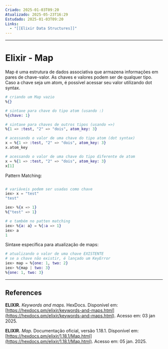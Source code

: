 ```yaml
---
Criado: 2025-01-03T09:20
Atualizado: 2025-05-23T16:29
Estudado: 2025-01-03T09:20
Links:
  - "[[Elixir Data Structures]]"
---
```

---
# Elixir - Map

Map é uma estrutura de dados associativa que armazena informações em pares de chave-valor. As chaves e valores podem ser de qualquer tipo. Caso a chave seja um atom, é possível acessar seu valor utilizando dot syntax.

```elixir
# criando um Map vazio
%{}

# sintaxe para chave do tipo atom (usando :)
%{chave: 1}

# sintaxe para chaves de outros tipos (usando =>)
%{1 => :test, "2" => "dois", atom_key: 3}

# acessando o valor de uma chave do tipo atom (dot syntax)
x = %{1 => :test, "2" => "dois", atom_key: 3}
x.atom_key

# acessando o valor de uma chave do tipo diferente de atom
x = %{1 => :test, "2" => "dois", atom_key: 3}
x[1]
```

Pattern Matching:

```elixir

# variáveis podem ser usadas como chave
iex> x = "test"
"test"

iex> %{x => 1}
%{"test" => 1}

# e também no patten matching
iex> %{a: a} = %{:a => 1}
iex> a
1 

```

Sintaxe específica para atualização de maps:

```elixir
# atualizando o valor de uma chave EXISTENTE
# se a chave não existir, é lançado um KeyError
iex> map = %{one: 1, two: 2}
iex> %{map | two: 3}
%{one: 1, two: 3}
```


---
## References

**ELIXIR.** _Keywords and maps._ HexDocs. Disponível em: [https://hexdocs.pm/elixir/keywords-and-maps.html](https://hexdocs.pm/elixir/keywords-and-maps.html). Acesso em: 03 jan 2025.

**ELIXIR.** _Map._ Documentação oficial, versão 1.18.1. Disponível em: [https://hexdocs.pm/elixir/1.18.1/Map.html](https://hexdocs.pm/elixir/1.18.1/Map.html). Acesso em: 05 jan. 2025.